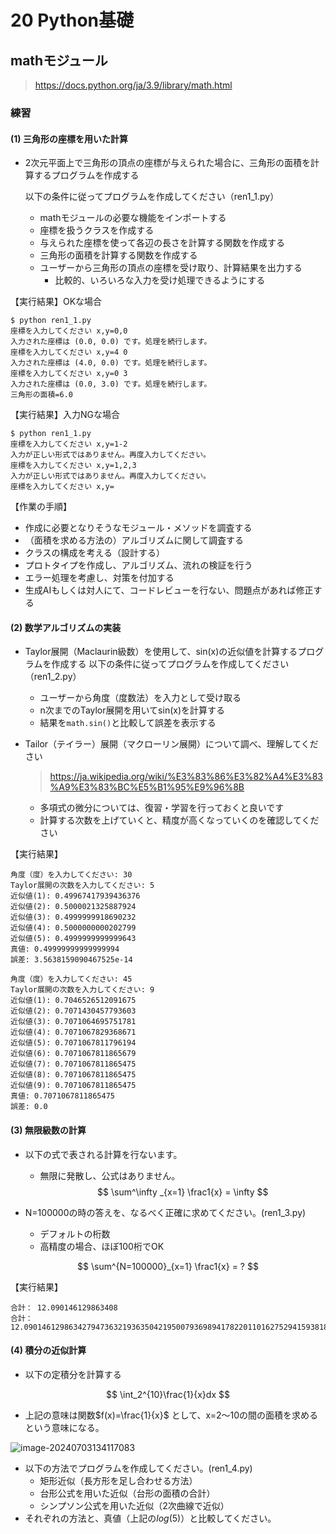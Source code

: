 # 20 Python基礎

## mathモジュール

> https://docs.python.org/ja/3.9/library/math.html



### 練習 

#### (1) 三角形の座標を用いた計算

- 2次元平面上で三角形の頂点の座標が与えられた場合に、三角形の面積を計算するプログラムを作成する

  以下の条件に従ってプログラムを作成してください（ren1_1.py）

  - mathモジュールの必要な機能をインポートする
  - 座標を扱うクラスを作成する
  - 与えられた座標を使って各辺の長さを計算する関数を作成する
  - 三角形の面積を計算する関数を作成する
  - ユーザーから三角形の頂点の座標を受け取り、計算結果を出力する
    - 比較的、いろいろな入力を受け処理できるようにする

【実行結果】OKな場合
```
$ python ren1_1.py 
座標を入力してください x,y=0,0
入力された座標は (0.0, 0.0) です。処理を続行します。
座標を入力してください x,y=4 0
入力された座標は (4.0, 0.0) です。処理を続行します。
座標を入力してください x,y=0 3
入力された座標は (0.0, 3.0) です。処理を続行します。
三角形の面積=6.0
```

【実行結果】入力NGな場合

```
$ python ren1_1.py 
座標を入力してください x,y=1-2 
入力が正しい形式ではありません。再度入力してください。
座標を入力してください x,y=1,2,3
入力が正しい形式ではありません。再度入力してください。
座標を入力してください x,y=
```



【作業の手順】

- 作成に必要となりそうなモジュール・メソッドを調査する
- （面積を求める方法の）アルゴリズムに関して調査する
- クラスの構成を考える（設計する）
- プロトタイプを作成し、アルゴリズム、流れの検証を行う
- エラー処理を考慮し、対策を付加する
- 生成AIもしくは対人にて、コードレビューを行ない、問題点があれば修正する



#### (2) 数学アルゴリズムの実装

- Taylor展開（Maclaurin級数）を使用して、sin(x)の近似値を計算するプログラムを作成する
  以下の条件に従ってプログラムを作成してください（ren1_2.py）
  
  - ユーザーから角度（度数法）を入力として受け取る
  - n次までのTaylor展開を用いてsin(x)を計算する
  - 結果を`math.sin()`と比較して誤差を表示する
- Tailor（テイラー）展開（マクローリン展開）について調べ、理解してください
  
  > https://ja.wikipedia.org/wiki/%E3%83%86%E3%82%A4%E3%83%A9%E3%83%BC%E5%B1%95%E9%96%8B
  
  - 多項式の微分については、復習・学習を行っておくと良いです
  - 計算する次数を上げていくと、精度が高くなっていくのを確認してください

【実行結果】

```
角度（度）を入力してください: 30
Taylor展開の次数を入力してください: 5
近似値(1): 0.49967417939436376
近似値(2): 0.5000021325887924
近似値(3): 0.4999999918690232
近似値(4): 0.5000000000202799
近似値(5): 0.4999999999999643
真値: 0.49999999999999994
誤差: 3.5638159090467525e-14
```



```
角度（度）を入力してください: 45
Taylor展開の次数を入力してください: 9
近似値(1): 0.7046526512091675
近似値(2): 0.7071430457793603
近似値(3): 0.7071064695751781
近似値(4): 0.7071067829368671
近似値(5): 0.7071067811796194
近似値(6): 0.7071067811865679
近似値(7): 0.7071067811865475
近似値(8): 0.7071067811865475
近似値(9): 0.7071067811865475
真値: 0.7071067811865475
誤差: 0.0
```




#### (3) 無限級数の計算

- 以下の式で表される計算を行ないます。
  - 無限に発散し、公式はありません。
    $$
    \sum^\infty _{x=1} \frac1{x} = \infty
    $$
- N=100000の時の答えを、なるべく正確に求めてください。(ren1_3.py)

  - デフォルトの桁数
  - 高精度の場合、ほぼ100桁でOK


$$
\sum^{N=100000}_{x=1} \frac1{x} = ?
$$



【実行結果】

```
合計： 12.090146129863408
合計： 12.09014612986342794736321936350421950079369894178220110162752941593818198228230919443164900701935233
```



#### (4) 積分の近似計算

- 以下の定積分を計算する


$$
\int_2^{10}\frac{1}{x}dx
$$




  - 上記の意味は関数$f(x)=\frac{1}{x}$ として、x=2〜10の間の面積を求めるという意味になる。

![image-20240703134117083](20_Python基礎.assets/image-20240703134117083.png)



- 以下の方法でプログラムを作成してください。(ren1_4.py)
  - 矩形近似（長方形を足し合わせる方法）　
  - 台形公式を用いた近似（台形の面積の合計）
  - シンプソン公式を用いた近似（2次曲線で近似）
- それぞれの方法と、真値（上記の$log(5)$）と比較してください。

